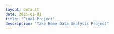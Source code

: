 ```yaml
---
layout: default
date: 2015-01-01
title: "Final Project"
description: "Take Home Data Analysis Project" 
---
```

